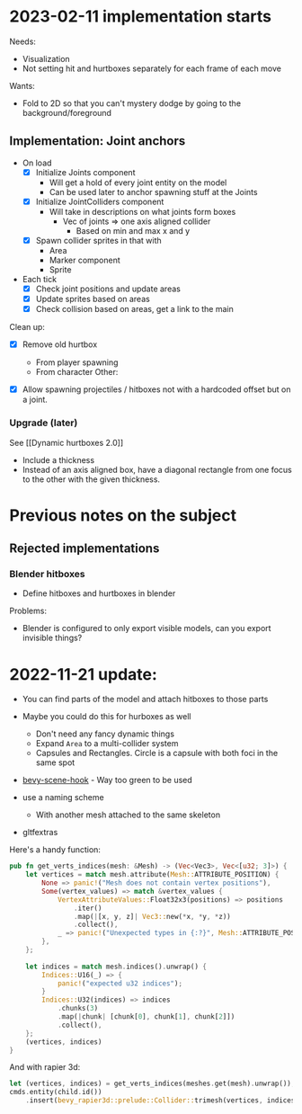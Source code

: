 # 2023-02-11 implementation starts
Needs:
- Visualization
- Not setting hit and hurtboxes separately for each frame of each move

Wants:
- Fold to 2D so that you can't mystery dodge by going to the background/foreground

## Implementation: Joint anchors
- On load
	- [x] Initialize Joints component
		- Will get a hold of every joint entity on the model
		- Can be used later to anchor spawning stuff at the Joints
	- [x] Initialize JointColliders component
		- Will take in descriptions on what joints form boxes
			- Vec of joints => one axis aligned collider
				- Based on min and max x and y
	- [x] Spawn collider sprites in that with
		- Area
		- Marker component
		- Sprite
- Each tick
	- [x] Check joint positions and update areas
	- [x] Update sprites based on areas
	- [x] Check collision based on areas, get a link to the main

Clean up:
- [x] Remove old hurtbox
	- From player spawning
	- From character
Other:
- [x] Allow spawning projectiles / hitboxes not with a hardcoded offset but on a joint.


### Upgrade (later)
See [[Dynamic hurtboxes 2.0]]
- Include a thickness
- Instead of an axis aligned box, have a diagonal rectangle from one focus to the other with the given thickness.

# Previous notes on the subject
## Rejected implementations
### Blender hitboxes
- Define hitboxes and hurtboxes in blender

Problems:
- Blender is configured to only export visible models, can you export invisible things?

# 2022-11-21 update:
- You can find parts of the model and attach hitboxes to those parts
- Maybe you could do this for hurboxes as well
	- Don't need any fancy dynamic things
	- Expand `Area` to a multi-collider system
	- Capsules and Rectangles. Circle is a capsule with both foci in the same spot

- [bevy-scene-hook](https://github.com/nicopap/bevy-scene-hook "https://github.com/nicopap/bevy-scene-hook") - Way too green to be used
- use a naming scheme 
	- With another mesh attached to the same skeleton
- gltfextras

Here's a handy function:
```rs
pub fn get_verts_indices(mesh: &Mesh) -> (Vec<Vec3>, Vec<[u32; 3]>) {
    let vertices = match mesh.attribute(Mesh::ATTRIBUTE_POSITION) {
        None => panic!("Mesh does not contain vertex positions"),
        Some(vertex_values) => match &vertex_values {
            VertexAttributeValues::Float32x3(positions) => positions
                .iter()
                .map(|[x, y, z]| Vec3::new(*x, *y, *z))
                .collect(),
            _ => panic!("Unexpected types in {:?}", Mesh::ATTRIBUTE_POSITION),
        },
    };
    
    let indices = match mesh.indices().unwrap() {
        Indices::U16(_) => {
            panic!("expected u32 indices");
        }
        Indices::U32(indices) => indices
            .chunks(3)
            .map(|chunk| [chunk[0], chunk[1], chunk[2]])
            .collect(),
    };
    (vertices, indices)
}
```

And with rapier 3d:
```rs
let (vertices, indices) = get_verts_indices(meshes.get(mesh).unwrap());
cmds.entity(child.id())
    .insert(bevy_rapier3d::prelude::Collider::trimesh(vertices, indices));
```

